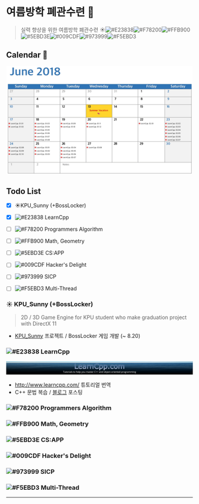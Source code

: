 # 여름방학 폐관수련 :book:

> 실력 향상을 위한 여름방학 폐관수련 :sunny:![#E23838](https://placehold.it/15/E23838/000000?text=+)![#F78200](https://placehold.it/15/f78200/000000?text=+)![#FFB900](https://placehold.it/15/ffb900/000000?text=+)![#5EBD3E](https://placehold.it/15/5ebd3d/000000?text=+)![#009CDF](https://placehold.it/15/009cdf/000000?text=+)![#973999](https://placehold.it/15/973999/000000?text=+)![#F5EBD3](https://placehold.it/15/f5ebd3/000000?text=+)

## Calendar :calendar:

![06](./asset/06.jpg)

## Todo List

- [x] :sunny:KPU_Sunny (+BossLocker)
- [x] ![#E23838](https://placehold.it/15/E23838/000000?text=+)   LearnCpp
- [ ] ![#F78200](https://placehold.it/15/f78200/000000?text=+)   Programmers Algorithm 
- [ ] ![#FFB900](https://placehold.it/15/ffb900/000000?text=+)   Math, Geometry
- [ ] ![#5EBD3E](https://placehold.it/15/5ebd3d/000000?text=+)   CS:APP
- [ ] ![#009CDF](https://placehold.it/15/009cdf/000000?text=+)   Hacker's Delight
- [ ] ![#973999](https://placehold.it/15/973999/000000?text=+)   SICP
- [ ] ![#F5EBD3](https://placehold.it/15/f5ebd3/000000?text=+)   Multi-Thread



### :sunny: KPU_Sunny (+BossLocker)

> 2D / 3D Game Engine for KPU student who make graduation project with DirectX 11

- [KPU_Sunny](https://github.com/adunStudio/KPU_Sunny) 프로젝트 / BossLocker 게임 개발 (~ 8.20)

### ![#E23838](https://placehold.it/15/E23838/000000?text=+)  LearnCpp

![LearnCpp](./asset/LearnCpp_1920.jpg)

- http://www.learncpp.com/ 튜토리얼 번역
- C++ 문법 복습 / [블로그](https://boycoding.tistory.com) 포스팅

### ![#F78200](https://placehold.it/15/f78200/000000?text=+)   Programmers Algorithm



### ![#FFB900](https://placehold.it/15/ffb900/000000?text=+)  Math, Geometry



### ![#5EBD3E](https://placehold.it/15/5ebd3d/000000?text=+)  CS:APP



### ![#009CDF](https://placehold.it/15/009cdf/000000?text=+)  Hacker's Delight



### ![#973999](https://placehold.it/15/973999/000000?text=+)  SICP



### ![#F5EBD3](https://placehold.it/15/f5ebd3/000000?text=+)  Multi-Thread

 

---

